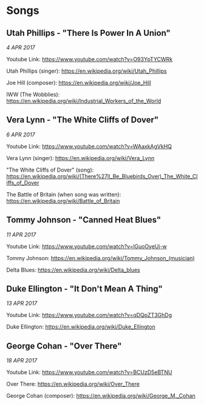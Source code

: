 # Songs

## Utah Phillips - "There Is Power In A Union"

_4 APR 2017_

Youtube Link: https://www.youtube.com/watch?v=O93YpTYCWRk

Utah Phillips (singer): https://en.wikipedia.org/wiki/Utah_Phillips

Joe Hill (composer): https://en.wikipedia.org/wiki/Joe_Hill

IWW (The Wobblies): https://en.wikipedia.org/wiki/Industrial_Workers_of_the_World

## Vera Lynn - "The White Cliffs of Dover"

_6 APR 2017_

Youtube Link: https://www.youtube.com/watch?v=WAaxkAgVkHQ

Vera Lynn (singer): https://en.wikipedia.org/wiki/Vera_Lynn

"The White Cliffs of Dover" (song): https://en.wikipedia.org/wiki/(There%27ll_Be_Bluebirds_Over)_The_White_Cliffs_of_Dover

The Battle of Britain (when song was written): https://en.wikipedia.org/wiki/Battle_of_Britain

## Tommy Johnson - "Canned Heat Blues"

_11 APR 2017_

Youtube Link: https://www.youtube.com/watch?v=lGuoOyeUj-w

Tommy Johnson: https://en.wikipedia.org/wiki/Tommy_Johnson_(musician)

Delta Blues: https://en.wikipedia.org/wiki/Delta_blues

## Duke Ellington - "It Don't Mean A Thing"

_13 APR 2017_

Youtube Link: https://www.youtube.com/watch?v=qDQpZT3GhDg

Duke Ellington: https://en.wikipedia.org/wiki/Duke_Ellington

## George Cohan - "Over There"

_18 APR 2017_

Youtube Link: https://www.youtube.com/watch?v=BCUzD5eBTNU

Over There: https://en.wikipedia.org/wiki/Over_There

George Cohan (composer): https://en.wikipedia.org/wiki/George_M._Cohan
